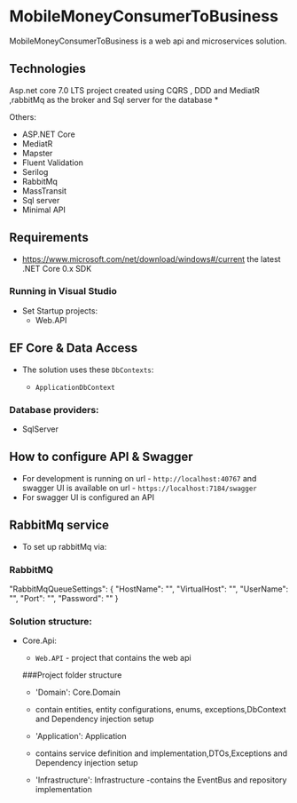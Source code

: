 # MobileMoneyConsumerToBusiness

MobileMoneyConsumerToBusiness is a web api and microservices solution.

## Technologies

Asp.net core 7.0 LTS project created using CQRS , DDD and MediatR ,rabbitMq as the broker 
and Sql server for the database *

Others:

- ASP.NET Core
- MediatR
- Mapster
- Fluent Validation
- Serilog
- RabbitMq
- MassTransit
- Sql server
- Minimal API

## Requirements

- https://www.microsoft.com/net/download/windows#/current the latest .NET Core 0.x SDK

### Running in Visual Studio

- Set Startup projects:
  - Web.API

## EF Core & Data Access

- The solution uses these `DbContexts`:

  - `ApplicationDbContext`
  
### Database providers:

- SqlServer


## How to configure API & Swagger

- For development is running on url - `http://localhost:40767` and swagger UI is available on url - `https://localhost:7184/swagger`
- For swagger UI is configured an API


## RabbitMq service

- To set up rabbitMq via:

### RabbitMQ


"RabbitMqQueueSettings": {
        "HostName": "",
        "VirtualHost": "",
        "UserName": "",
        "Port": "",
        "Password": ""
    }


### Solution structure:

- Core.Api:

  - `Web.API` - project that contains the web api

  ###Project folder structure
  - 'Domain': Core.Domain
  - contain entities, entity configurations, enums, exceptions,DbContext and Dependency injection setup
  
   - 'Application': Application
   - contains service definition and implementation,DTOs,Exceptions and  Dependency injection setup

    - 'Infrastructure': Infrastructure
    -contains the EventBus and repository  implementation 
